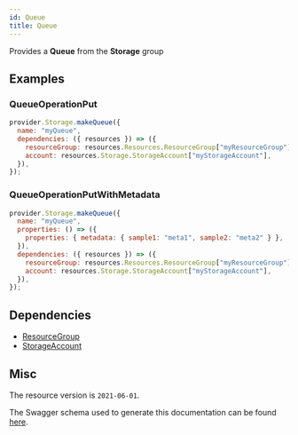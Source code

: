 ```yaml
---
id: Queue
title: Queue
---
```

Provides a **Queue** from the **Storage** group
## Examples
### QueueOperationPut
```js
provider.Storage.makeQueue({
  name: "myQueue",
  dependencies: ({ resources }) => ({
    resourceGroup: resources.Resources.ResourceGroup["myResourceGroup"],
    account: resources.Storage.StorageAccount["myStorageAccount"],
  }),
});

```

### QueueOperationPutWithMetadata
```js
provider.Storage.makeQueue({
  name: "myQueue",
  properties: () => ({
    properties: { metadata: { sample1: "meta1", sample2: "meta2" } },
  }),
  dependencies: ({ resources }) => ({
    resourceGroup: resources.Resources.ResourceGroup["myResourceGroup"],
    account: resources.Storage.StorageAccount["myStorageAccount"],
  }),
});

```
## Dependencies
- [ResourceGroup](../Resources/ResourceGroup.md)
- [StorageAccount](../Storage/StorageAccount.md)
## Misc
The resource version is `2021-06-01`.

The Swagger schema used to generate this documentation can be found [here](https://github.com/Azure/azure-rest-api-specs/tree/main/specification/storage/resource-manager/Microsoft.Storage/stable/2021-06-01/queue.json).
